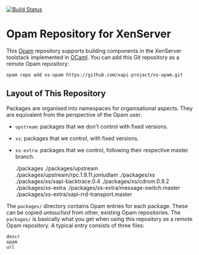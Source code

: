 
[![Build Status](https://travis-ci.org/xapi-project/xs-opam.svg?branch=master)](https://travis-ci.org/xapi-project/xs-opam)

# Opam Repository for XenServer

This [Opam] repository supports building components in the XenServer
toolstack implemented in [OCaml].  You can add this Git repository as a
remote Opam repository:

  ```
  opam repo add xs-opam https://github.com/xapi-project/xs-opam.git
  ```

## Layout of This Repository

Packages are organised into namespaces for organisational aspects. They
are equivalent from the perspective of the Opam user.

* `upstream`: packages that we don't control with fixed versions.
* `xs`: packages that we control, with fixed versions.
* `xs-extra`: packages that we control, following their respective
  master branch.

    ./packages
    ./packages/upstream
    ./packages/upstream/rpc.1.9.11.jonludlam
    ./packages/xs
    ./packages/xs/xapi-backtrace.0.4
    ./packages/xs/cdrom.0.9.2
    ./packages/xs-extra
    ./packages/xs-extra/message-switch.master
    ./packages/xs-extra/xapi-rrd-transport.master

The `packages/` directory contains Opam entries for each package. These
can be copied *untouched* from other, existing Opam repositories. The
`packages/` is basically what you get when using this repository as a
remote Opam repository. A typical entry consists of three files:

    descr
    opam
    url

[Opam]:   http://opam.ocaml.org
[OCaml]:  http:/ocaml.org

